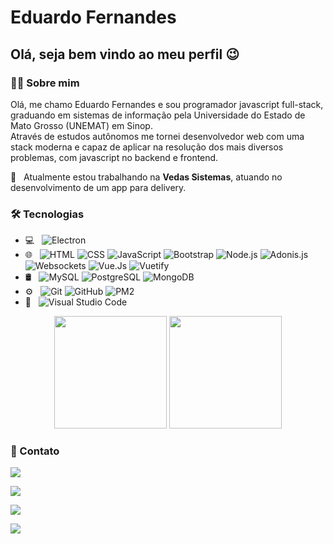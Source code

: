 <h1>Eduardo Fernandes</h1>

<h2>Olá, seja bem vindo ao meu perfil  😉</h2>

<h3>👨‍💻 Sobre mim </h3>

Olá, me chamo Eduardo Fernandes e sou programador javascript full-stack, graduando em sistemas de informação pela Universidade do Estado de Mato Grosso (UNEMAT) em Sinop.
<br/>
Através de estudos autônomos me tornei desenvolvedor web com uma stack moderna e capaz de aplicar na resolução dos mais diversos problemas, com javascript no backend e  frontend.

 :rocket:  &nbsp; Atualmente estou trabalhando na **Vedas Sistemas**, atuando no desenvolvimento de um app para delivery.
 
 
<h3>🛠️ Tecnologias</h3>

- 💻 &nbsp;
  ![Electron](https://img.shields.io/badge/-Electron-333333?style=flat&logo=electron)
- 🌐 &nbsp;
  ![HTML](https://img.shields.io/badge/-HTML-333333?style=flat&logo=HTML5)
  ![CSS](https://img.shields.io/badge/-CSS-333333?style=flat&logo=CSS3&logoColor=1572B6)
  ![JavaScript](https://img.shields.io/badge/-JavaScript-333333?style=flat&logo=javascript)
  ![Bootstrap](https://img.shields.io/badge/-Bootstrap-333333?style=flat&logo=bootstrap&logoColor=563D7C)
  ![Node.js](https://img.shields.io/badge/-Node.js-333333?style=flat&logo=node.js)
  ![Adonis.js](https://img.shields.io/badge/-AdonisJs-333333?style=flat&logo=adonisjs)
  ![Websockets](https://img.shields.io/badge/-Websockets-333333?style=flat&logo=socket.io)
  ![Vue.Js](https://img.shields.io/badge/-VueJs-333333?style=flat&logo=vue.js)
  ![Vuetify](https://img.shields.io/badge/-Vuetify-333333?style=flat&logo=vuetify&logoColor=addbfd)
- 🛢 &nbsp;
  ![MySQL](https://img.shields.io/badge/-MySQL-333333?style=flat&logo=mysql)
  ![PostgreSQL](https://img.shields.io/badge/-PostgreSql-333333?style=flat&logo=postgresql)
  ![MongoDB](https://img.shields.io/badge/-MongoDB-333333?style=flat&logo=mongodb)
- ⚙️ &nbsp;
  ![Git](https://img.shields.io/badge/-Git-333333?style=flat&logo=git)
  ![GitHub](https://img.shields.io/badge/-GitHub-333333?style=flat&logo=github)
  ![PM2](https://img.shields.io/badge/-Pm2.NodeJs-333333?style=flat&logo=node.js)
- 🔧 &nbsp;
  ![Visual Studio Code](https://img.shields.io/badge/-Visual%20Studio%20Code-333333?style=flat&logo=visual-studio-code&logoColor=007ACC)


<p align="center">

  <img height="180em" src="https://github-readme-stats.vercel.app/api?username=fernandes-dev&show_icons=true&hide=prs,issues&include_all_commits=true&count_private=true&theme=radical" />
  <img height="180em" src="https://github-readme-stats.vercel.app/api/top-langs/?username=fernandes-dev&layout=compact&hide=php" />

</p>


<h3>🤝 Contato</h3>

<p align="center">

<a href="https://www.linkedin.com/in/fernandes-dev/"><img src="https://img.shields.io/badge/-Eduardo%20Fernandes-0077B5?style=flat-square&logo=Linkedin&logoColor=white"/></a>

<a href="mailto:eduardo.yugan@gmail.com"><img src="https://img.shields.io/badge/-eduardo.yugan@gmail.com-D14836?style=flat-square&logo=Gmail&logoColor=white"/></a>

<a href="https://instagram.com/adityavs_"><img src="https://img.shields.io/badge/-@fernandes.sn-E4405F?style=flat-square&logo=Instagram&logoColor=white"/></a>

<a href="https://facebook.com/AVS1508"><img src="https://img.shields.io/badge/-@fernandes.developer-1877F2?style=flat-square&logo=Facebook&logoColor=white"/></a>

</p>
